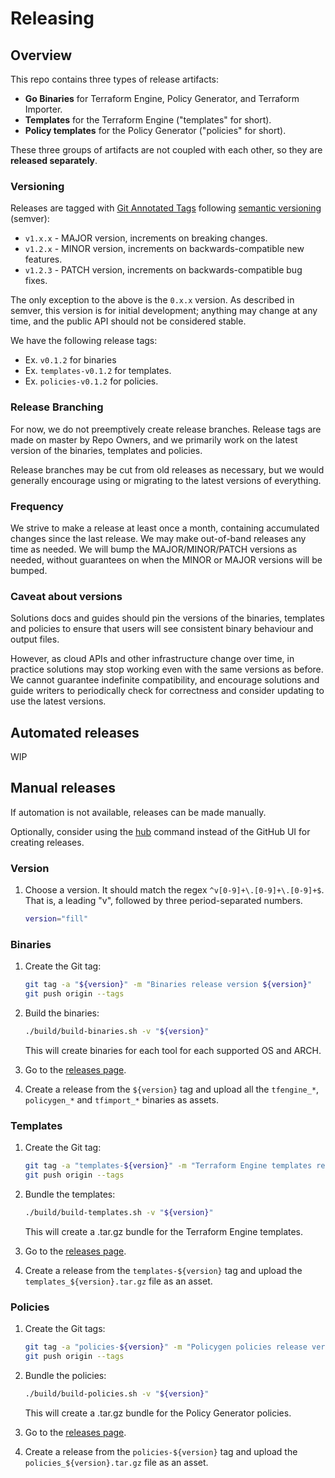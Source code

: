 <!-- markdownlint-configure-file { "MD013": { "line_length": 120 } } -->
# Releasing

## Overview

This repo contains three types of release artifacts:

* **Go Binaries** for Terraform Engine, Policy Generator, and Terraform Importer.
* **Templates** for the Terraform Engine ("templates" for short).
* **Policy templates** for the Policy Generator ("policies" for short).

These three groups of artifacts are not coupled with each other, so they are **released separately**.

### Versioning

Releases are tagged with [Git Annotated Tags](https://git-scm.com/book/en/v2/Git-Basics-Tagging) following [semantic
versioning](https://semver.org/) (semver):

* `v1.x.x` - MAJOR version, increments on breaking changes.
* `v1.2.x` - MINOR version, increments on backwards-compatible new features.
* `v1.2.3` - PATCH version, increments on backwards-compatible bug fixes.

The only exception to the above is the `0.x.x` version. As described in semver, this version is for initial development;
anything may change at any time, and the public API should not be considered stable.

We have the following release tags:

* Ex. `v0.1.2` for binaries
* Ex. `templates-v0.1.2` for templates.
* Ex. `policies-v0.1.2` for policies.

### Release Branching

For now, we do not preemptively create release branches. Release tags are made on master by Repo Owners, and we
primarily work on the latest version of the binaries, templates and policies.

Release branches may be cut from old releases as necessary, but we would generally encourage using or migrating to the
latest versions of everything.

### Frequency

We strive to make a release at least once a month, containing accumulated changes since the last release. We may make
out-of-band releases any time as needed. We will bump the MAJOR/MINOR/PATCH versions as needed, without guarantees on
when the MINOR or MAJOR versions will be bumped.

### Caveat about versions

Solutions docs and guides should pin the versions of the binaries, templates and policies to ensure that users will see
consistent binary behaviour and output files.

However, as cloud APIs and other infrastructure change over time, in practice solutions may stop working even with the
same versions as before. We cannot guarantee indefinite compatibility, and encourage solutions and guide writers to
periodically check for correctness and consider updating to use the latest versions.

## Automated releases

WIP

## Manual releases

If automation is not available, releases can be made manually.

Optionally, consider using the [hub](https://github.com/github/hub) command instead of the GitHub UI for creating
releases.

### Version

1. Choose a version. It should match the regex `^v[0-9]+\.[0-9]+\.[0-9]+$`.
   That is, a leading "v", followed by three period-separated numbers.

   ```bash
   version="fill"
   ```

### Binaries

1. Create the Git tag:

   ```bash
   git tag -a "${version}" -m "Binaries release version ${version}"
   git push origin --tags
   ```

1. Build the binaries:

   ```bash
   ./build/build-binaries.sh -v "${version}"
   ```

   This will create binaries for each tool for each supported OS and ARCH.

1. Go to the [releases page](https://github.com/GoogleCloudPlatform/healthcare-data-protection-suite/releases/).

1. Create a release from the `${version}` tag and upload all the `tfengine_*`,
   `policygen_*` and `tfimport_*` binaries as assets.

### Templates

1. Create the Git tag:

   ```bash
   git tag -a "templates-${version}" -m "Terraform Engine templates release version ${version}"
   git push origin --tags
   ```

1. Bundle the templates:

   ```bash
   ./build/build-templates.sh -v "${version}"
   ```

   This will create a .tar.gz bundle for the Terraform Engine templates.

1. Go to the [releases page](https://github.com/GoogleCloudPlatform/healthcare-data-protection-suite/releases/).

1. Create a release from the `templates-${version}` tag and upload the
   `templates_${version}.tar.gz` file as an asset.

### Policies

1. Create the Git tags:

   ```bash
   git tag -a "policies-${version}" -m "Policygen policies release version ${version}"
   git push origin --tags
   ```

1. Bundle the policies:

   ```bash
   ./build/build-policies.sh -v "${version}"
   ```

   This will create a .tar.gz bundle for the Policy Generator policies.

1. Go to the [releases page](https://github.com/GoogleCloudPlatform/healthcare-data-protection-suite/releases/).

1. Create a release from the `policies-${version}` tag and upload the `policies_${version}.tar.gz` file as an asset.
